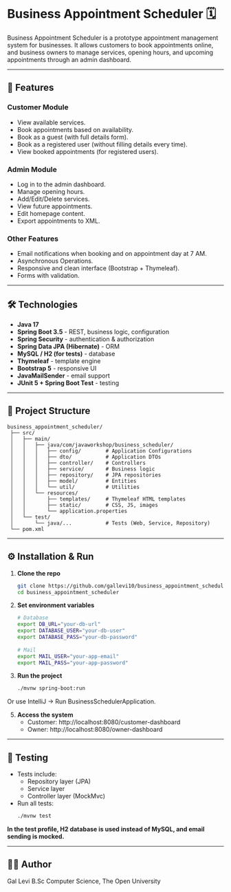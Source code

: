 # Business Appointment Scheduler 🗓️

Business Appointment Scheduler is a prototype appointment management system for businesses.
It allows customers to book appointments online, and business owners to manage services,
opening hours, and upcoming appointments through an admin dashboard.

---

## 🚀 Features

### Customer Module
- View available services.
- Book appointments based on availability.
- Book as a guest (with full details form).
- Book as a registered user (without filling details every time).
- View booked appointments (for registered users).

### Admin Module
- Log in to the admin dashboard.
- Manage opening hours.
- Add/Edit/Delete services.
- View future appointments.
- Edit homepage content.
- Export appointments to XML.

### Other Features
- Email notifications when booking and on appointment day at 7 AM.
- Asynchronous Operations.
- Responsive and clean interface (Bootstrap + Thymeleaf).
- Forms with validation.

---

## 🛠️ Technologies

- **Java 17**
- **Spring Boot 3.5** - REST, business logic, configuration
- **Spring Security** - authentication & authorization
- **Spring Data JPA (Hibernate)** - ORM
- **MySQL / H2 (for tests)** - database
- **Thymeleaf** - template engine
- **Bootstrap 5** - responsive UI
- **JavaMailSender** - email support
- **JUnit 5 + Spring Boot Test** - testing

---

## 📂 Project Structure

```plaintext
business_appointment_scheduler/
 ├── src/
 │   ├── main/
 │   │   ├── java/com/javaworkshop/business_scheduler/
 │   │   │   ├── config/        # Application Configurations
 │   │   │   ├── dto/           # Application DTOs
 │   │   │   ├── controller/    # Controllers
 │   │   │   ├── service/       # Business logic
 │   │   │   ├── repository/    # JPA repositories
 │   │   │   ├── model/         # Entities
 │   │   │   └── util/          # Utilities
 │   │   └── resources/
 │   │       ├── templates/     # Thymeleaf HTML templates
 │   │       ├── static/        # CSS, JS, images
 │   │       └── application.properties
 │   └── test/
 │       └── java/...           # Tests (Web, Service, Repository)
 └── pom.xml
 ```

---


## ⚙️ Installation & Run

1. **Clone the repo**
   ```bash
   git clone https://github.com/gallevi10/business_appointment_scheduler.git
   cd business_appointment_scheduler

 3. **Set environment variables**
    ```bash
    # Database
    export DB_URL="your-db-url"
    export DATABASE_USER="your-db-user"
    export DATABASE_PASS="your-db-password"
  
    # Mail
    export MAIL_USER="your-app-email"
    export MAIL_PASS="your-app-password"

 4. **Run the project**
    ```bash
    ./mvnw spring-boot:run
  Or use IntelliJ → Run BusinessSchedulerApplication.

5. **Access the system**
   - Customer: http://localhost:8080/customer-dashboard
   - Owner: http://localhost:8080/owner-dashboard


---


## 🧪 Testing

- Tests include:
  - Repository layer (JPA)
  - Service layer
  - Controller layer (MockMvc)
- Run all tests:
   ```bash
   ./mvnw test
**In the test profile, H2 database is used instead of MySQL, and email sending is mocked.**

---


## 👨‍💻 Author

Gal Levi
B.Sc Computer Science, The Open University
